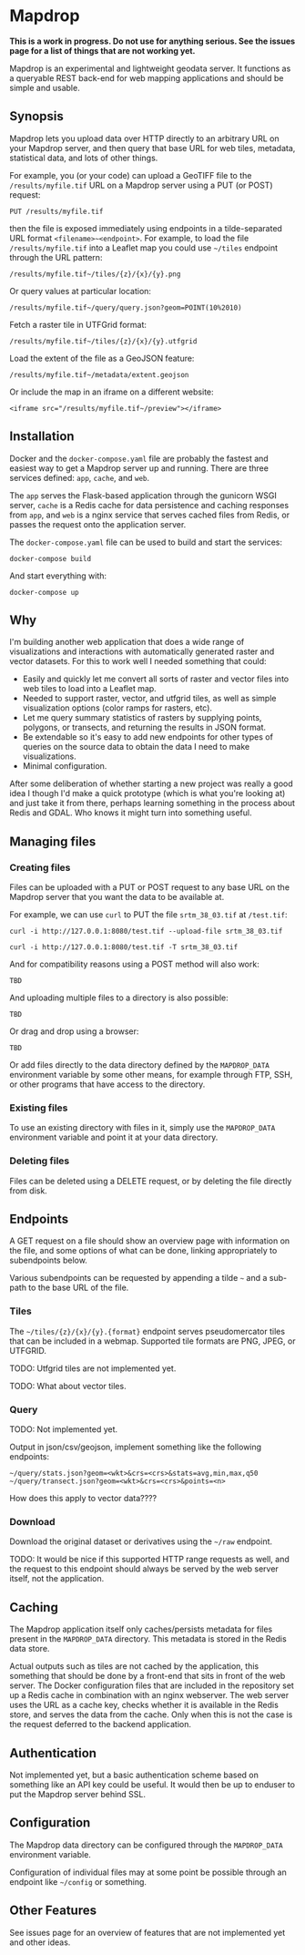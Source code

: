 # Mapdrop

**This is a work in progress. Do not use for anything serious. See the issues page for a list of things that are not working yet.**

Mapdrop is an experimental and lightweight geodata server. It functions as a queryable REST back-end for web mapping applications and should be simple and usable. 

## Synopsis

Mapdrop lets you upload data over HTTP directly to an arbitrary URL on your Mapdrop server, and then query that base URL for web tiles, metadata, statistical data, and lots of other things. 

For example, you (or your code) can upload a GeoTIFF file to the `/results/myfile.tif` URL on a Mapdrop server using a PUT (or POST) request:

    PUT /results/myfile.tif

then the file is exposed immediately using endpoints in a tilde-separated URL format `<filename>~<endpoint>`. For example, to load the file `/results/myfile.tif` into a Leaflet map you could use `~/tiles` endpoint through the URL pattern:

    /results/myfile.tif~/tiles/{z}/{x}/{y}.png

Or query values at particular location:

    /results/myfile.tif~/query/query.json?geom=POINT(10%2010)

Fetch a raster tile in UTFGrid format:

    /results/myfile.tif~/tiles/{z}/{x}/{y}.utfgrid

Load the extent of the file as a GeoJSON feature:

    /results/myfile.tif~/metadata/extent.geojson

Or include the map in an iframe on a different website:

    <iframe src="/results/myfile.tif~/preview"></iframe>

## Installation

Docker and the `docker-compose.yaml` file are probably the fastest and easiest way to get a Mapdrop server up and running. There are three services defined: `app`, `cache`, and `web`. 

The `app` serves the Flask-based application through the gunicorn WSGI server, `cache` is a Redis cache for data persistence and caching responses from `app`, and `web` is a nginx service that serves cached files from Redis, or passes the request onto the application server.

The `docker-compose.yaml` file can be used to build and start the services:

    docker-compose build

And start everything with:

    docker-compose up

## Why

I'm building another web application that does a wide range of visualizations and interactions with automatically generated raster and vector datasets. For this to work well I needed something that could:

  * Easily and quickly let me convert all sorts of raster and vector files into web tiles to load into a Leaflet map.
  * Needed to support raster, vector, and utfgrid tiles, as well as simple visualization options (color ramps for rasters, etc).
  * Let me query summary statistics of rasters by supplying points, polygons, or transects, and returning the results in JSON format.
  * Be extendable so it's easy to add new endpoints for other types of queries on the source data to obtain the data I need to make visualizations.
  * Minimal configuration. 

After some deliberation of whether starting a new project was really a good idea I though I'd make a quick prototype (which is what you're looking at) and just take it from there, perhaps learning something in the process about Redis and GDAL. Who knows it might turn into something useful.

## Managing files

### Creating files

Files can be uploaded with a PUT or POST request to any base URL on the Mapdrop server that you want the data to be available at. 

For example, we can use `curl` to PUT the file `srtm_38_03.tif` at `/test.tif`:

    curl -i http://127.0.0.1:8080/test.tif --upload-file srtm_38_03.tif

    curl -i http://127.0.0.1:8080/test.tif -T srtm_38_03.tif

And for compatibility reasons using a POST method will also work:

    TBD

And uploading multiple files to a directory is also possible:

    TBD

Or drag and drop using a browser:

    TBD

Or add files directly to the data directory defined by the `MAPDROP_DATA` environment variable by some other means, for example through FTP, SSH, or other programs that have access to the directory.

### Existing files

To use an existing directory with files in it, simply use the `MAPDROP_DATA` environment variable and point it at your data directory.

### Deleting files

Files can be deleted using a DELETE request, or by deleting the file directly from disk.


## Endpoints

A GET request on a file should show an overview page with information on the file, and some options of what can be done, linking appropriately to subendpoints below.

Various subendpoints can be requested by appending a tilde `~` and a sub-path to the base URL of the file.

### Tiles

The `~/tiles/{z}/{x}/{y}.{format}` endpoint serves pseudomercator tiles that can be included in a webmap. Supported tile formats are PNG, JPEG, or UTFGRID.

TODO: Utfgrid tiles are not implemented yet.

TODO: What about vector tiles.

### Query

TODO: Not implemented yet.

Output in json/csv/geojson, implement something like the following endpoints:

`~/query/stats.json?geom=<wkt>&crs=<crs>&stats=avg,min,max,q50`
`~/query/transect.json?geom=<wkt>&crs=<crs>&points=<n>`

How does this apply to vector data????

### Download

Download the original dataset or derivatives using the `~/raw` endpoint. 

TODO: It would be nice if this supported HTTP range requests as well, and the request to this endpoint should always be served by the web server itself, not the application.

## Caching

The Mapdrop application itself only caches/persists metadata for files present in the `MAPDROP_DATA` directory. This metadata is stored in the Redis data store. 

Actual outputs such as tiles are not cached by the application, this something that should be done by a front-end that sits in front of the web server. The Docker configuration files that are included in the repository set up a Redis cache in combination with an nginx webserver. The web server uses the URL as a cache key, checks whether it is available in the Redis store, and serves the data from the cache. Only when this is not the case is the request deferred to the backend application.

## Authentication 

Not implemented yet, but a basic authentication scheme based on something like an API key could be useful. It would then be up to enduser to put the Mapdrop server behind SSL.

## Configuration

The Mapdrop data directory can be configured through the `MAPDROP_DATA` environment variable.

Configuration of individual files may at some point be possible through an endpoint like `~/config` or something.

## Other Features

See issues page for an overview of features that are not implemented yet and other ideas.

